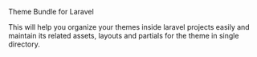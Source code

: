 Theme Bundle for Laravel

This will help you organize your themes inside laravel projects easily and maintain its related assets, layouts and partials for the theme in single directory.

